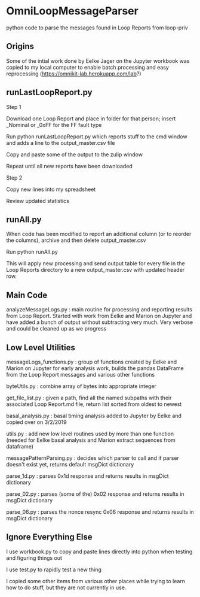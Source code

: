 # OmniLoopMessageParser
python code to parse the messages found in Loop Reports from loop-priv

## Origins
Some of the intial work done by Eelke Jager on the Jupyter workbook was copied to my local computer to enable batch processing and easy reprocessing (https://omnikit-lab.herokuapp.com/lab?)

## runLastLoopReport.py

Step 1

Download one Loop Report and place in folder for that person; insert _Nominal or _0xFF for the FF fault type

Run python runLastLoopReport.py which reports stuff to the cmd window and adds a line to the output_master.csv file

Copy and paste some of the output to the zulip window

Repeat until all new reports have been downloaded

Step 2

Copy new lines into my spreadsheet

Review updated statistics

## runAll.py

When code has been modified to report an additional column (or to reorder the columns), archive and then delete output_master.csv

Run python runAll.py

This will apply new processing and send output table for every file in the Loop Reports directory to a new output_master.csv with updated header row.

## Main Code

analyzeMessageLogs.py : main routine for processing and reporting results from Loop Report. Started with work from Eelke and Marion on Jupyter and have added a bunch of output without subtracting very much.  Very verbose and could be cleaned up as we progress

## Low Level Utilities

messageLogs_functions.py : group of functions created by Eelke and Marion on Jupyter for early analysis work, builds the pandas DataFrame from the Loop Report messages and various other functions

byteUtils.py : combine array of bytes into appropriate integer

get_file_list.py : given a path, find all the named subpaths with their associated Loop Report.md file, return list sorted from oldest to newest

basal_analysis.py : basal timing analysis added to Jupyter by Eelke and copied over on 3/2/2019

utils.py : add new low level routines used by more than one function (needed for Eelke basal analysis and Marion extract sequences from dataframe)

messagePatternParsing.py : decides which parser to call and if parser doesn't exist yet, returns default msgDict dictionary

parse_1d.py : parses 0x1d response and returns results in msgDict dictionary

parse_02.py : parses (some of the) 0x02 response and returns results in msgDict dictionary

parse_06.py : parses the nonce resync 0x06 response and returns results in msgDict dictionary

## Ignore Everything Else

I use workbook.py to copy and paste lines directly into python when testing and figuring things out

I use test.py to rapidly test a new thing

I copied some other items from various other places while trying to learn how to do stuff, but they are not currently in use. 
